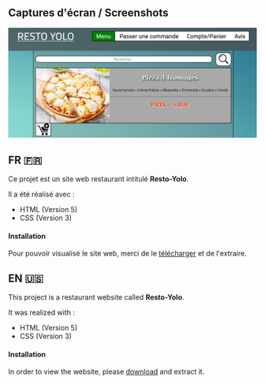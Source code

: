 ## Captures d'écran / Screenshots

![Image 000](Image000.png)

## FR :fr:

Ce projet est un site web restaurant intitulé **Resto-Yolo**.

Il a été réalisé avec :

* HTML (Version 5)
* CSS  (Version 3)

#### Installation

Pour pouvoir visualisé le site web, merci de le [télécharger](https://github.com/KingTT4/Resto-Yolo/releases/tag/v1.0) et de l'extraire.

## EN :us:

This project is a restaurant website called **Resto-Yolo**.

It was realized with :

* HTML (Version 5)
* CSS (Version 3)

#### Installation

In order to view the website, please [download](https://github.com/KingTT4/Resto-Yolo/releases/tag/v1.0) and extract it.
